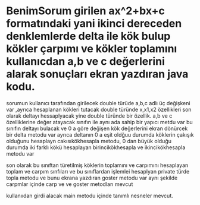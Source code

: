 # BenimSorum girilen ax^2+bx+c formatındaki yani ikinci dereceden denklemlerde delta ile kök bulup kökler çarpımı ve kökler toplamını  kullanıcdan a,b ve c değerlerini alarak sonuçları ekran  yazdıran java kodu.

sorumun kullanıcı tarafından girilecek double türüde a,b,c adlı üç değişkeni var ,ayrıca hesaplanan kökleri tutacak double türünde x,x1,x2 özellikleri son olarak deltayı hessaplyacak yine double türünde bir özellik. a,b ve c özelliklerine değer atayacak sınıfın ile aynı ada sahip bir yapıcı metdu var 
bu sınıfın deltayı bulacak ve 0 a göre değişen kök değerlerini ekran dönürcek bir delta metodu var ayrıca deltanın 0 a eşit oldğuu durumda 
köklerin çakışık olduğunu hesaplayn cakısıkökhesapla metodu, 0 dan büyük olduğu durumda iki farklı kökü hesaplayan birincikökhesapla ve ikincikökhesapla metodu var

son olarak bu sınıftan türetilmiş köklerin toplamını ve carpımını hesaplayan toplam ve carpım sınfıları ve bu sınıflardan işlemlei hesaplyan private türde topla metodu ve bunu ekrana yazdıran goster metodu var aynı şekilde carpmlar içinde carp ve ve goster metodları mevcut 

kullanııdan girdi alacak main metodu içinde tanımlı nesneler mevcut.

